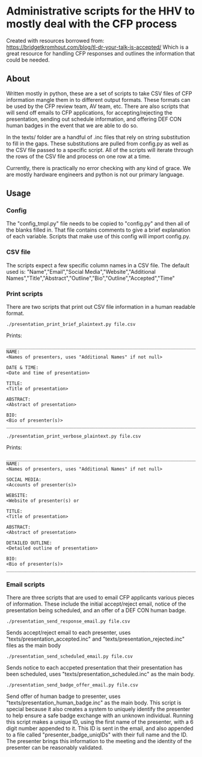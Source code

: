 # Administrative scripts for the HHV to mostly deal with the CFP process
Created with resources borrowed from: https://bridgetkromhout.com/blog/tl-dr-your-talk-is-accepted/
Which is a great resource for handling CFP responses and outlines the information that could be needed.


## About
Written mostly in python, these are a set of scripts to take CSV files of CFP information mangle them in to different output formats. These formats can be used by the CFP review team, AV team, etc. There are also scripts that will send off emails to CFP applications, for accepting/rejecting the presentation, sending out schedule information, and offering DEF CON human badges in the event that we are able to do so.

In the texts/ folder are a handful of .inc files that rely on string substitution to fill in the gaps. These substitutions are pulled from config.py as well as the CSV file passed to a specific script. All of the scripts will iterate through the rows of the CSV file and process on one row at a time.

Currently, there is practically no error checking with any kind of grace. We are mostly hardware engineers and python is not our primary language.


## Usage
### Config
The "config_tmpl.py" file needs to be copied to "config.py" and then all of the blanks filled in. That file contains comments to give a brief explanation of each variable. Scripts that make use of this config will import config.py.

### CSV file
The scripts expect a few specific column names in a CSV file. The default used is:
"Name","Email","Social Media","Website","Additional Names","Title","Abstract","Outline","Bio","Outline","Accepted","Time"

### Print scripts
There are two scripts that print out CSV file information in a human readable format.

`./presentation_print_brief_plaintext.py file.csv`

Prints:

```
________________________________________________________________________________
NAME:
<Names of presenters, uses "Additional Names" if not null>

DATE & TIME:
<Date and time of presentation>

TITLE:
<Title of presentation>

ABSTRACT:
<Abstract of presentation>

BIO:
<Bio of presenter(s)>
________________________________________________________________________________
```

`./presentation_print_verbose_plaintext.py file.csv`

Prints:

```
________________________________________________________________________________
NAME:
<Names of presenters, uses "Additional Names" if not null>

SOCIAL MEDIA:
<Accounts of presenter(s)>

WEBSITE:
<Website of presenter(s) or 

TITLE:
<Title of presentation>

ABSTRACT:
<Abstract of presentation>

DETAILED OUTLINE:
<Detailed outline of presentation>

BIO:
<Bio of presenter(s)>
________________________________________________________________________________
```


### Email scripts
There are three scripts that are used to email CFP applicants various pieces of information. 
These include the initial accept/reject email, notice of the presentation being scheduled, and an offer of a DEF CON human badge.

`./presentation_send_response_email.py file.csv`

Sends accept/reject email to each presenter, uses "texts/presentation_accepted.inc" and "texts/presentation_rejected.inc" files as the main body

`./presentation_send_scheduled_email.py file.csv`

Sends notice to each accpeted presentation that their presentation has been scheduled, uses "texts/presentation_scheduled.inc" as the main body.

`./presentation_send_badge_offer_email.py file.csv`

Send offer of human badge to presenter, uses "texts/presentation_human_badge.inc" as the main body. This script is special because it also creates a system to uniquely identify the presenter to help ensure a safe badge exchange with an unknown individual. Running this script makes a unique ID, using the first name of the presenter, with a 6 digit number appended to it. This ID is sent in the email, and also appended to a file called "presenter_badge_uniqIDs" with their full name and the ID. The presenter brings this information to the meeting and the identity of the presenter can be reasonably validated.
